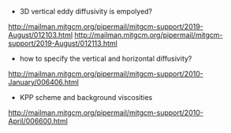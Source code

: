 - 3D vertical eddy diffusivity is empolyed?

<http://mailman.mitgcm.org/pipermail/mitgcm-support/2019-August/012103.html>
<http://mailman.mitgcm.org/pipermail/mitgcm-support/2019-August/012113.html>

- how to specify the vertical and horizontal diffusivity?

<http://mailman.mitgcm.org/pipermail/mitgcm-support/2010-January/006406.html>

- KPP scheme and background viscosities

<http://mailman.mitgcm.org/pipermail/mitgcm-support/2010-April/006600.html>
